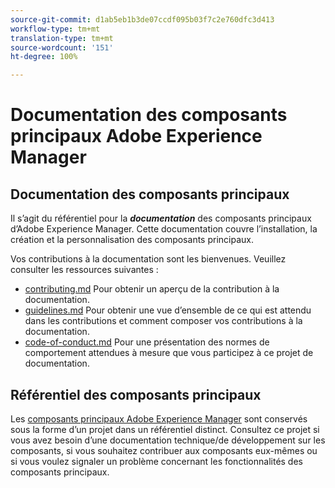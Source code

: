 ```yaml
---
source-git-commit: d1ab5eb1b3de07ccdf095b03f7c2e760dfc3d413
workflow-type: tm+mt
translation-type: tm+mt
source-wordcount: '151'
ht-degree: 100%

---
```

# Documentation des composants principaux Adobe Experience Manager

## Documentation des composants principaux

Il s’agit du référentiel pour la ***documentation*** des composants principaux d’Adobe Experience Manager. Cette documentation couvre l’installation, la création et la personnalisation des composants principaux.

Vos contributions à la documentation sont les bienvenues. Veuillez consulter les ressources suivantes :

* [contributing.md](contributing.md) Pour obtenir un aperçu de la contribution à la documentation.
* [guidelines.md](guidelines.md) Pour obtenir une vue d’ensemble de ce qui est attendu dans les contributions et comment composer vos contributions à la documentation.
* [code-of-conduct.md](code-of-conduct.md) Pour une présentation des normes de comportement attendues à mesure que vous participez à ce projet de documentation.

## Référentiel des composants principaux

Les [composants principaux Adobe Experience Manager](https://github.com/adobe/aem-core-wcm-components) sont conservés sous la forme d’un projet dans un référentiel distinct. Consultez ce projet si vous avez besoin d’une documentation technique/de développement sur les composants, si vous souhaitez contribuer aux composants eux-mêmes ou si vous voulez signaler un problème concernant les fonctionnalités des composants principaux.
